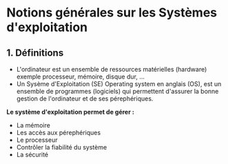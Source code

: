 # Notions générales sur les Systèmes d'exploitation

## 1. Définitions

* L'ordinateur est un ensemble de ressources matérielles (hardware) exemple
processeur, mémoire, disque dur, ...
* Un Sysème d'Exploitation (SE) Operating system en anglais (OS), est un
ensemble de programmes (logiciels) qui permettent d'assurer la bonne gestion
de l'ordinateur et de ses pérephériques.

**Le système d'exploitation permet de gérer :**

* La mémoire
* Les accès aux pérephériques
* Le processeur
* Contrôler la fiabilité du système
* La sécurité
